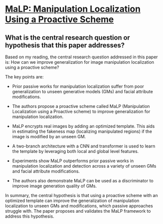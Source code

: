 # [MaLP: Manipulation Localization Using a Proactive Scheme](https://arxiv.org/abs/2303.16976)

## What is the central research question or hypothesis that this paper addresses?

 Based on my reading, the central research question addressed in this paper is: How can we improve generalization for image manipulation localization using a proactive scheme?

The key points are:

- Prior passive works for manipulation localization suffer from poor generalization to unseen generative models (GMs) and facial attribute modifications. 

- The authors propose a proactive scheme called MaLP (Manipulation Localization using a Proactive scheme) to improve generalization for manipulation localization. 

- MaLP encrypts real images by adding an optimized template. This aids in estimating the fakeness map (localizing manipulated regions) if the image is modified by an unseen GM.

- A two-branch architecture with a CNN and transformer is used to learn the template by leveraging both local and global level features. 

- Experiments show MaLP outperforms prior passive works in manipulation localization and detection across a variety of unseen GMs and facial attribute modifications.

- The authors also demonstrate MaLP can be used as a discriminator to improve image generation quality of GMs.

In summary, the central hypothesis is that using a proactive scheme with an optimized template can improve the generalization of manipulation localization to unseen GMs and modifications, which passive approaches struggle with. The paper proposes and validates the MaLP framework to address this hypothesis.
